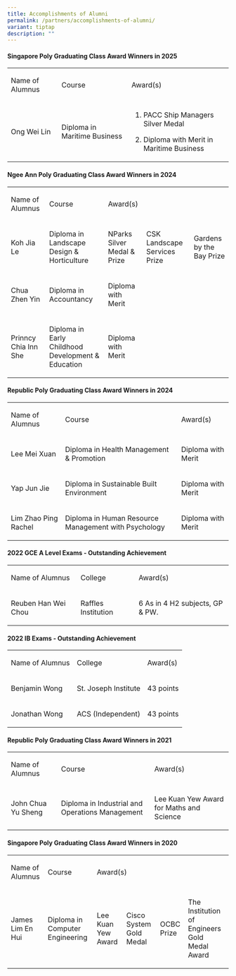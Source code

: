 ```yaml
---
title: Accomplishments of Alumni
permalink: /partners/accomplishments-of-alumni/
variant: tiptap
description: ""
---
```

<h4><strong>Singapore Poly Graduating Class Award Winners in 2025</strong></h4>
<table style="minWidth: 75px">
<colgroup>
<col>
<col>
<col>
</colgroup>
<tbody>
<tr>
<td rowspan="1" colspan="1">
<p>Name of Alumnus</p>
</td>
<td rowspan="1" colspan="1">
<p>Course</p>
</td>
<td rowspan="1" colspan="1">
<p>Award(s)</p>
</td>
</tr>
<tr>
<td rowspan="1" colspan="1">
<p>Ong Wei Lin</p>
</td>
<td rowspan="1" colspan="1">
<p>Diploma in Maritime Business</p>
</td>
<td rowspan="1" colspan="1">
<ol data-tight="true" class="tight">
<li>
<p>PACC Ship Managers Silver Medal</p>
</li>
</ol>
<ol start="2" data-tight="true" class="tight">
<li>
<p>Diploma with Merit in Maritime Business</p>
</li>
</ol>
</td>
</tr>
</tbody>
</table>
<h4><strong>Ngee Ann Poly Graduating Class Award Winners in 2024</strong></h4>
<table style="minWidth: 125px">
<colgroup>
<col>
<col>
<col>
<col>
<col>
</colgroup>
<tbody>
<tr>
<td rowspan="1" colspan="1">
<p>Name of Alumnus</p>
</td>
<td rowspan="1" colspan="1">
<p>Course</p>
</td>
<td rowspan="1" colspan="3">
<p>Award(s)</p>
</td>
</tr>
<tr>
<td rowspan="1" colspan="1">
<p>Koh Jia Le</p>
</td>
<td rowspan="1" colspan="1">
<p>Diploma in Landscape Design &amp; Horticulture</p>
</td>
<td rowspan="1" colspan="1">
<p>NParks Silver Medal &amp; Prize&nbsp;&nbsp;&nbsp;</p>
</td>
<td rowspan="1" colspan="1">
<p>CSK Landscape Services Prize</p>
</td>
<td rowspan="1" colspan="1">
<p>Gardens by the Bay Prize</p>
</td>
</tr>
<tr>
<td rowspan="1" colspan="1">
<p>Chua Zhen Yin</p>
</td>
<td rowspan="1" colspan="1">
<p>Diploma in Accountancy</p>
</td>
<td rowspan="1" colspan="1">
<p>Diploma with Merit&nbsp;&nbsp;&nbsp;&nbsp;</p>
</td>
<td rowspan="1" colspan="1">
<p></p>
</td>
<td rowspan="1" colspan="1">
<p></p>
</td>
</tr>
<tr>
<td rowspan="1" colspan="1">
<p>Prinncy Chia Inn She</p>
</td>
<td rowspan="1" colspan="1">
<p>Diploma in Early Childhood Development &amp; Education</p>
</td>
<td rowspan="1" colspan="1">
<p>Diploma with Merit&nbsp;&nbsp;&nbsp;&nbsp;</p>
</td>
<td rowspan="1" colspan="1">
<p></p>
</td>
<td rowspan="1" colspan="1">
<p></p>
</td>
</tr>
</tbody>
</table>
<h4><strong>Republic Poly Graduating Class Award Winners in 2024</strong></h4>
<table style="minWidth: 75px">
<colgroup>
<col>
<col>
<col>
</colgroup>
<tbody>
<tr>
<td rowspan="1" colspan="1">
<p>Name of Alumnus</p>
</td>
<td rowspan="1" colspan="1">
<p>Course</p>
</td>
<td rowspan="1" colspan="1">
<p>Award(s)</p>
</td>
</tr>
<tr>
<td rowspan="1" colspan="1">
<p>Lee Mei Xuan</p>
</td>
<td rowspan="1" colspan="1">
<p>Diploma in Health Management &amp; Promotion</p>
</td>
<td rowspan="1" colspan="1">
<p>Diploma with Merit</p>
</td>
</tr>
<tr>
<td rowspan="1" colspan="1">
<p>Yap Jun Jie</p>
</td>
<td rowspan="1" colspan="1">
<p>Diploma in Sustainable Built Environment</p>
</td>
<td rowspan="1" colspan="1">
<p>Diploma with Merit</p>
</td>
</tr>
<tr>
<td rowspan="1" colspan="1">
<p>Lim Zhao Ping Rachel</p>
</td>
<td rowspan="1" colspan="1">
<p>Diploma in Human Resource Management with Psychology</p>
</td>
<td rowspan="1" colspan="1">
<p>Diploma with Merit</p>
</td>
</tr>
</tbody>
</table>
<h4><strong>2022 GCE A Level Exams - Outstanding Achievement</strong></h4>
<table style="minWidth: 75px">
<colgroup>
<col>
<col>
<col>
</colgroup>
<tbody>
<tr>
<td rowspan="1" colspan="1">
<p>Name of Alumnus</p>
</td>
<td rowspan="1" colspan="1">
<p>College</p>
</td>
<td rowspan="1" colspan="1">
<p>Award(s)</p>
</td>
</tr>
<tr>
<td rowspan="1" colspan="1">
<p>Reuben Han Wei Chou</p>
</td>
<td rowspan="1" colspan="1">
<p>Raffles Institution</p>
</td>
<td rowspan="1" colspan="1">
<p>6 As in 4 H2 subjects, GP &amp; PW.</p>
</td>
</tr>
</tbody>
</table>
<h4><strong>2022 IB Exams - Outstanding Achievement</strong></h4>
<table style="minWidth: 75px">
<colgroup>
<col>
<col>
<col>
</colgroup>
<tbody>
<tr>
<td rowspan="1" colspan="1">
<p>Name of Alumnus</p>
</td>
<td rowspan="1" colspan="1">
<p>College</p>
</td>
<td rowspan="1" colspan="1">
<p>Award(s)</p>
</td>
</tr>
<tr>
<td rowspan="1" colspan="1">
<p>Benjamin Wong</p>
</td>
<td rowspan="1" colspan="1">
<p>St. Joseph Institute</p>
</td>
<td rowspan="1" colspan="1">
<p>43 points</p>
</td>
</tr>
<tr>
<td rowspan="1" colspan="1">
<p>Jonathan Wong</p>
</td>
<td rowspan="1" colspan="1">
<p>ACS (Independent)</p>
</td>
<td rowspan="1" colspan="1">
<p>43 points</p>
</td>
</tr>
</tbody>
</table>
<h4><strong>Republic Poly Graduating Class Award Winners in 2021</strong></h4>
<table style="minWidth: 125px">
<colgroup>
<col>
<col>
<col>
<col>
<col>
</colgroup>
<tbody>
<tr>
<td rowspan="1" colspan="1">
<p>Name of Alumnus</p>
</td>
<td rowspan="1" colspan="1">
<p>Course</p>
</td>
<td rowspan="1" colspan="3">
<p>Award(s)</p>
</td>
</tr>
<tr>
<td rowspan="1" colspan="1">
<p>John Chua Yu Sheng</p>
</td>
<td rowspan="1" colspan="1">
<p>Diploma in Industrial and Operations Management</p>
</td>
<td rowspan="1" colspan="3">
<p>Lee Kuan Yew Award for Maths and Science</p>
</td>
</tr>
</tbody>
</table>
<h4><strong>Singapore Poly Graduating Class Award Winners in 2020</strong></h4>
<table style="minWidth: 150px">
<colgroup>
<col>
<col>
<col>
<col>
<col>
<col>
</colgroup>
<tbody>
<tr>
<td rowspan="1" colspan="1">
<p>Name of Alumnus</p>
</td>
<td rowspan="1" colspan="1">
<p>Course</p>
</td>
<td rowspan="1" colspan="3">
<p>Award(s)</p>
</td>
<td rowspan="1" colspan="1">
<p></p>
</td>
</tr>
<tr>
<td rowspan="1" colspan="1">
<p>James Lim En Hui</p>
</td>
<td rowspan="1" colspan="1">
<p>Diploma in Computer Engineering</p>
</td>
<td rowspan="1" colspan="1">
<p>Lee Kuan Yew Award</p>
</td>
<td rowspan="1" colspan="1">
<p>Cisco System Gold Medal</p>
</td>
<td rowspan="1" colspan="1">
<p>OCBC Prize</p>
</td>
<td rowspan="1" colspan="1">
<p>The Institution of Engineers Gold Medal Award</p>
</td>
</tr>
</tbody>
</table>
<p></p>